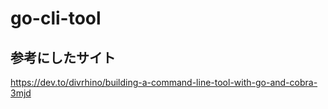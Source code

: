 # go-cli-tool


## 参考にしたサイト

https://dev.to/divrhino/building-a-command-line-tool-with-go-and-cobra-3mjd
